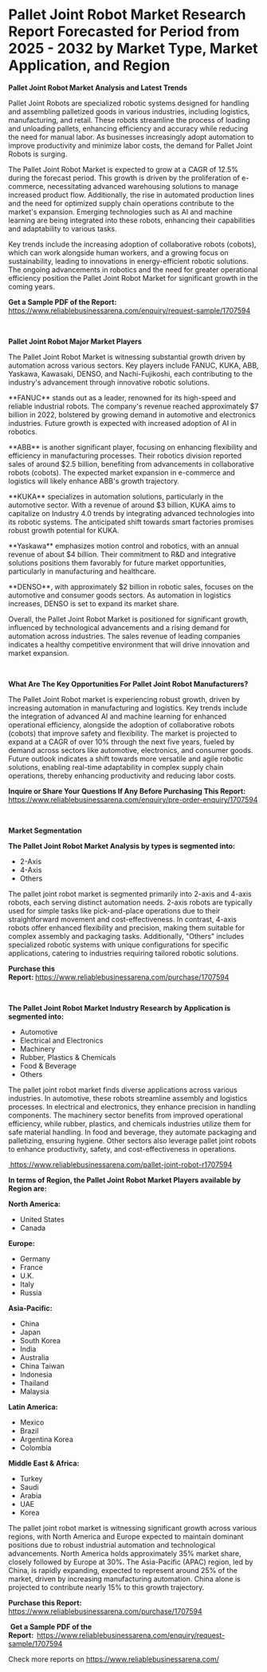 <p><h1>Pallet Joint Robot Market Research Report Forecasted for Period from 2025 -  2032 by Market Type, Market Application, and Region</h1></p><p><strong>Pallet Joint Robot Market Analysis and Latest Trends</strong></p>
<p><p>Pallet Joint Robots are specialized robotic systems designed for handling and assembling palletized goods in various industries, including logistics, manufacturing, and retail. These robots streamline the process of loading and unloading pallets, enhancing efficiency and accuracy while reducing the need for manual labor. As businesses increasingly adopt automation to improve productivity and minimize labor costs, the demand for Pallet Joint Robots is surging.</p><p>The Pallet Joint Robot Market is expected to grow at a CAGR of 12.5% during the forecast period. This growth is driven by the proliferation of e-commerce, necessitating advanced warehousing solutions to manage increased product flow. Additionally, the rise in automated production lines and the need for optimized supply chain operations contribute to the market's expansion. Emerging technologies such as AI and machine learning are being integrated into these robots, enhancing their capabilities and adaptability to various tasks.</p><p>Key trends include the increasing adoption of collaborative robots (cobots), which can work alongside human workers, and a growing focus on sustainability, leading to innovations in energy-efficient robotic solutions. The ongoing advancements in robotics and the need for greater operational efficiency position the Pallet Joint Robot Market for significant growth in the coming years.</p></p>
<p><strong>Get a Sample PDF of the Report:&nbsp;</strong> <a href="https://www.reliablebusinessarena.com/enquiry/request-sample/1707594?utm_campaign=1841&utm_medium=2&utm_source=Github&utm_content=ia&utm_term=25032025&utm_id=pallet-joint-robot">https://www.reliablebusinessarena.com/enquiry/request-sample/1707594</a></p>
<p>&nbsp;</p>
<p><strong>Pallet Joint Robot Major Market Players</strong></p>
<p><p>The Pallet Joint Robot Market is witnessing substantial growth driven by automation across various sectors. Key players include FANUC, KUKA, ABB, Yaskawa, Kawasaki, DENSO, and Nachi-Fujikoshi, each contributing to the industry's advancement through innovative robotic solutions.</p><p>**FANUC** stands out as a leader, renowned for its high-speed and reliable industrial robots. The company's revenue reached approximately $7 billion in 2022, bolstered by growing demand in automotive and electronics industries. Future growth is expected with increased adoption of AI in robotics.</p><p>**ABB** is another significant player, focusing on enhancing flexibility and efficiency in manufacturing processes. Their robotics division reported sales of around $2.5 billion, benefiting from advancements in collaborative robots (cobots). The expected market expansion in e-commerce and logistics will likely enhance ABB's growth trajectory.</p><p>**KUKA** specializes in automation solutions, particularly in the automotive sector. With a revenue of around $3 billion, KUKA aims to capitalize on Industry 4.0 trends by integrating advanced technologies into its robotic systems. The anticipated shift towards smart factories promises robust growth potential for KUKA.</p><p>**Yaskawa** emphasizes motion control and robotics, with an annual revenue of about $4 billion. Their commitment to R&D and integrative solutions positions them favorably for future market opportunities, particularly in manufacturing and healthcare.</p><p>**DENSO**, with approximately $2 billion in robotic sales, focuses on the automotive and consumer goods sectors. As automation in logistics increases, DENSO is set to expand its market share.</p><p>Overall, the Pallet Joint Robot Market is positioned for significant growth, influenced by technological advancements and a rising demand for automation across industries. The sales revenue of leading companies indicates a healthy competitive environment that will drive innovation and market expansion.</p></p>
<p>&nbsp;</p>
<p><strong>What Are The Key Opportunities For Pallet Joint Robot Manufacturers?</strong></p>
<p><p>The Pallet Joint Robot market is experiencing robust growth, driven by increasing automation in manufacturing and logistics. Key trends include the integration of advanced AI and machine learning for enhanced operational efficiency, alongside the adoption of collaborative robots (cobots) that improve safety and flexibility. The market is projected to expand at a CAGR of over 10% through the next five years, fueled by demand across sectors like automotive, electronics, and consumer goods. Future outlook indicates a shift towards more versatile and agile robotic solutions, enabling real-time adaptability in complex supply chain operations, thereby enhancing productivity and reducing labor costs.</p></p>
<p><strong>Inquire or Share Your Questions If Any Before Purchasing This Report:</strong> <a href="https://www.reliablebusinessarena.com/enquiry/pre-order-enquiry/1707594?utm_campaign=1841&utm_medium=2&utm_source=Github&utm_content=ia&utm_term=25032025&utm_id=pallet-joint-robot">https://www.reliablebusinessarena.com/enquiry/pre-order-enquiry/1707594</a></p>
<p>&nbsp;</p>
<p><strong>Market Segmentation</strong></p>
<p><strong>The Pallet Joint Robot Market Analysis by types is segmented into:</strong></p>
<p><ul><li>2-Axis</li><li>4-Axis</li><li>Others</li></ul></p>
<p><p>The pallet joint robot market is segmented primarily into 2-axis and 4-axis robots, each serving distinct automation needs. 2-axis robots are typically used for simple tasks like pick-and-place operations due to their straightforward movement and cost-effectiveness. In contrast, 4-axis robots offer enhanced flexibility and precision, making them suitable for complex assembly and packaging tasks. Additionally, "Others" includes specialized robotic systems with unique configurations for specific applications, catering to industries requiring tailored robotic solutions.</p></p>
<p><strong>Purchase this Report:&nbsp;</strong><a href="https://www.reliablebusinessarena.com/purchase/1707594?utm_campaign=1841&utm_medium=2&utm_source=Github&utm_content=ia&utm_term=25032025&utm_id=pallet-joint-robot">https://www.reliablebusinessarena.com/purchase/1707594</a></p>
<p>&nbsp;</p>
<p><strong>The Pallet Joint Robot Market Industry Research by Application is segmented into:</strong></p>
<p><ul><li>Automotive</li><li>Electrical and Electronics</li><li>Machinery</li><li>Rubber, Plastics & Chemicals</li><li>Food & Beverage</li><li>Others</li></ul></p>
<p><p>The pallet joint robot market finds diverse applications across various industries. In automotive, these robots streamline assembly and logistics processes. In electrical and electronics, they enhance precision in handling components. The machinery sector benefits from improved operational efficiency, while rubber, plastics, and chemicals industries utilize them for safe material handling. In food and beverage, they automate packaging and palletizing, ensuring hygiene. Other sectors also leverage pallet joint robots to enhance productivity, safety, and cost-effectiveness in operations.</p></p>
<p><a href="https://www.reliablebusinessarena.com/pallet-joint-robot-r1707594?utm_campaign=1841&utm_medium=2&utm_source=Github&utm_content=ia&utm_term=25032025&utm_id=pallet-joint-robot">&nbsp;https://www.reliablebusinessarena.com/pallet-joint-robot-r1707594</a></p>
<p><strong>In terms of Region, the Pallet Joint Robot Market Players available by Region are:</strong></p>
<p>
    <p> <strong> North America: </strong>
        <ul>
            <li>United States</li>
            <li>Canada</li>
        </ul>
        </p> 
    <p> <strong> Europe: </strong>
        <ul>
            <li>Germany</li>
            <li>France</li>
            <li>U.K.</li>
            <li>Italy</li>
            <li>Russia</li>
        </ul>
        </p> 
    <p> <strong> Asia-Pacific: </strong>
        <ul>
            <li>China</li>
            <li>Japan</li>
            <li>South Korea</li>
            <li>India</li>
            <li>Australia</li>
            <li>China Taiwan</li>
            <li>Indonesia</li>
            <li>Thailand</li>
            <li>Malaysia</li>
        </ul>
        </p> 
    <p> <strong> Latin America: </strong>
        <ul>
            <li>Mexico</li>
            <li>Brazil</li>
            <li>Argentina Korea</li>
            <li>Colombia</li>
        </ul>
        </p> 
    <p> <strong> Middle East & Africa: </strong>
        <ul>
            <li>Turkey</li>
            <li>Saudi</li>
            <li>Arabia</li>
            <li>UAE</li>
            <li>Korea</li>
        </ul>
    </p>
    </p>
<p><p>The pallet joint robot market is witnessing significant growth across various regions, with North America and Europe expected to maintain dominant positions due to robust industrial automation and technological advancements. North America holds approximately 35% market share, closely followed by Europe at 30%. The Asia-Pacific (APAC) region, led by China, is rapidly expanding, expected to represent around 25% of the market, driven by increasing manufacturing automation. China alone is projected to contribute nearly 15% to this growth trajectory.</p></p>
<p><strong>Purchase this Report: </strong><a href="https://www.reliablebusinessarena.com/purchase/1707594?utm_campaign=1841&utm_medium=2&utm_source=Github&utm_content=ia&utm_term=25032025&utm_id=pallet-joint-robot">https://www.reliablebusinessarena.com/purchase/1707594</a></p>
<p>&nbsp;<strong>Get a Sample PDF of the Report:&nbsp;&nbsp;</strong><a href="https://www.reliablebusinessarena.com/enquiry/request-sample/1707594?utm_campaign=1841&utm_medium=2&utm_source=Github&utm_content=ia&utm_term=25032025&utm_id=pallet-joint-robot">https://www.reliablebusinessarena.com/enquiry/request-sample/1707594</a></p>
<p><strong></strong></p>
<p>Check more reports on <a href="https://www.reliablebusinessarena.com/?utm_campaign=1841&utm_medium=2&utm_source=Github&utm_content=ia&utm_term=25032025&utm_id=pallet-joint-robot">https://www.reliablebusinessarena.com/</a></p>